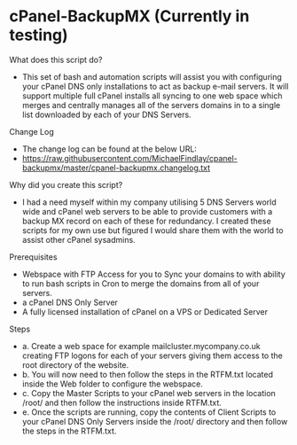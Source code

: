 cPanel-BackupMX (Currently in testing)
=====================
What does this script do?
- This set of bash and automation scripts will assist you with configuring your cPanel DNS only installations to act as backup e-mail servers. It will support multiple full cPanel installs all syncing to one web space which merges and centrally manages all of the servers domains in to a single list downloaded by each of your DNS Servers.

Change Log
- The change log can be found at the below URL:
- https://raw.githubusercontent.com/MichaelFindlay/cpanel-backupmx/master/cpanel-backupmx.changelog.txt

Why did you create this script?
- I had a need myself within my company utilising 5 DNS Servers world wide and cPanel web servers to be able to provide customers with a backup MX record on each of these for redundancy. I created these scripts for my own use but figured I would share them with the world to assist other cPanel sysadmins.

Prerequisites
- Webspace with FTP Access for you to Sync your domains to with ability to run bash scripts in Cron to merge the domains from all of your servers.
- a cPanel DNS Only Server
- A fully licensed installation of cPanel on a VPS or Dedicated Server

Steps
- a. Create a web space for example mailcluster.mycompany.co.uk creating FTP logons for each of your servers giving them access to the root directory of the website.
- b. You will now need to then follow the steps in the RTFM.txt located inside the Web folder to configure the webspace.
- c. Copy the Master Scripts to your cPanel web servers in the location /root/ and then follow the instructions inside RTFM.txt.
- e. Once the scripts are running, copy the contents of Client Scripts to your cPanel DNS Only Servers inside the /root/ directory and then follow the steps in the RTFM.txt.
